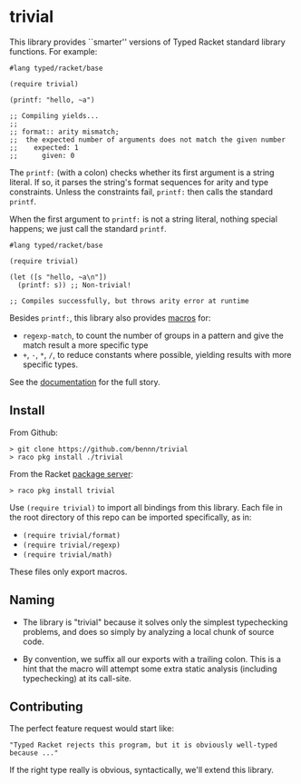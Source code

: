 trivial
===

This library provides ``smarter'' versions of Typed Racket standard library functions.
For example:

```
#lang typed/racket/base

(require trivial)

(printf: "hello, ~a")

;; Compiling yields...
;;
;; format:: arity mismatch;
;;  the expected number of arguments does not match the given number
;;    expected: 1
;;      given: 0
```

The `printf:` (with a colon) checks whether its first argument is a string literal.
If so, it parses the string's format sequences for arity and type constraints.
Unless the constraints fail, `printf:` then calls the standard `printf`.

When the first argument to `printf:` is not a string literal, nothing special happens; we just call the standard `printf`.

```
#lang typed/racket/base

(require trivial)

(let ([s "hello, ~a\n"])
  (printf: s)) ;; Non-trivial!

;; Compiles successfully, but throws arity error at runtime
```

Besides `printf:`, this library also provides [macros](http://www.greghendershott.com/fear-of-macros/)
for:

- `regexp-match`, to count the number of groups in a pattern and give the match result a more specific type
- `+`, `-`, `*`, `/`, to reduce constants where possible, yielding results with more specific types.

See the [documentation](http://pkg-build.racket-lang.org/doc/trivial/index.html) for the full story.


Install
---

From Github:

```
> git clone https://github.com/bennn/trivial
> raco pkg install ./trivial
```

From the Racket [package server](http://pkgs.racket-lang.org/):

```
> raco pkg install trivial
```

Use `(require trivial)` to import all bindings from this library.
Each file in the root directory of this repo can be imported specifically, as in:
- `(require trivial/format)`
- `(require trivial/regexp)`
- `(require trivial/math)`

These files only export macros.


Naming
---

- The library is "trivial" because it solves only the simplest typechecking problems, and does so simply by analyzing a local chunk of source code.

- By convention, we suffix all our exports with a trailing colon.
  This is a hint that the macro will attempt some extra static analysis (including typechecking) at its call-site.


Contributing
---

The perfect feature request would start like:

    "Typed Racket rejects this program, but it is obviously well-typed because ..."

If the right type really is obvious, syntactically, we'll extend this library.



